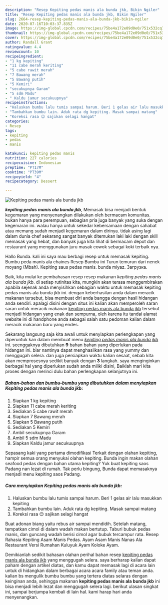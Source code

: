 ```yaml
---
description: "Resep Kepiting pedas manis ala bunda jkb, Bikin Ngiler"
title: "Resep Kepiting pedas manis ala bunda jkb, Bikin Ngiler"
slug: 2664-resep-kepiting-pedas-manis-ala-bunda-jkb-bikin-ngiler
date: 2020-07-16T10:03:37.835Z
image: https://img-global.cpcdn.com/recipes/75be4a172e09d0e0/751x532cq70/kepiting-pedas-manis-ala-bunda-jkb-foto-resep-utama.jpg
thumbnail: https://img-global.cpcdn.com/recipes/75be4a172e09d0e0/751x532cq70/kepiting-pedas-manis-ala-bunda-jkb-foto-resep-utama.jpg
cover: https://img-global.cpcdn.com/recipes/75be4a172e09d0e0/751x532cq70/kepiting-pedas-manis-ala-bunda-jkb-foto-resep-utama.jpg
author: Randall Grant
ratingvalue: 4.4
reviewcount: 10
recipeingredient:
- "1 kg kepiting"
- "11 cabe merah keriting"
- "5 cabe rawit merah"
- "7 Bawang merah"
- "5 Bawang putih"
- "5 Kemiri"
- "secukupnya Garam"
- "5 sdm Madu"
- " Kaldu jamur secukuupnya"
recipeinstructions:
- "Haluskan bumbu lalu tumis sampai harum. Beri 1 gelas air lalu masukkan kepiting"
- "Tambahkan bumbu lain. Aduk rata dg kepiting. Masak sampai matang"
- "Koreksi rasa 😉 sajikan selagi hangat"
categories:
- Resep
tags:
- kepiting
- pedas
- manis

katakunci: kepiting pedas manis 
nutrition: 227 calories
recipecuisine: Indonesian
preptime: "PT17M"
cooktime: "PT39M"
recipeyield: "4"
recipecategory: Dessert

---
```



![Kepiting pedas manis ala bunda jkb](https://img-global.cpcdn.com/recipes/75be4a172e09d0e0/751x532cq70/kepiting-pedas-manis-ala-bunda-jkb-foto-resep-utama.jpg)

<b><i>kepiting pedas manis ala bunda jkb</i></b>, Memasak bisa menjadi bentuk kegemaran yang menyenangkan dilakukan oleh bermacam komunitas. bukan hanya para perempuan, sebagian pria juga banyak yang suka dengan kegemaran ini. walau hanya untuk sekedar kebersamaan dengan sahabat atau memang sudah menjadi kegemaran dalam dirinya. tidak asing lagi dalam dunia chef sekarang sangat banyak ditemukan laki laki dengan skill memasak yang hebat, dan banyak juga kita lihat di bermacam depot dan restaurant yang menggunakan juru masak cowok sebagai koki terbaik nya.

Hallo Bunda. kali ini saya mau berbagi resep untuk memasak kepiting. Bumbu peda manis ala chaines Resep Bumbu ini Turun temurun dari nenek moyang (Mbah). Kepiting saus pedas manis. bunda miyaz. Загрузка.

Baik, kita mulai ke pembahasan resep resep makanan <i>kepiting pedas manis ala bunda jkb</i>. di setiap rutinitas kita, mungkin akan terasa menggembirakan apabila sejenak anda menyisihkan sebagian waktu untuk memasak kepiting pedas manis ala bunda jkb ini. dengan keberhasilan anda dalam meracik makanan tersebut, bisa membuat diri anda bangga dengan hasil hidangan anda sendiri. apalagi disini dengan situs ini kalian akan memperoleh saran saran untuk meracik makanan <u>kepiting pedas manis ala bunda jkb</u> tersebut menjadi hidangan yang enak dan sempurna, oleh karena itu tandai alamat website ini di handphone anda sebagai salah satu pedoman kalian dalam meracik makanan baru yang endes.


Sekarang langsung saja kita awali untuk menyiapkan perlengkapan yang diperuntuk kan dalam membuat menu <u><i>kepiting pedas manis ala bunda jkb</i></u> ini. seenggaknya dibutuhkan <b>9</b> bahan bahan yang diperlukan pada hidangan ini. biar nantinya dapat menghasilkan rasa yang yummy dan menggugah selera. dan juga persiapkan waktu kalian sesaat, sebab kita akan memprosesnya sedikit banyak dengan <b>3</b> langkah. saya menginginkan berbagai hal yang diperlukan sudah anda miliki disini, Baiklah mari kita proses dengan merinci dulu bahan perlengkapan selanjutnya ini.

<!--inarticleads1-->

##### Bahan-bahan dan bumbu-bumbu yang dibutuhkan dalam menyiapkan Kepiting pedas manis ala bunda jkb:

1. Siapkan 1 kg kepiting
1. Siapkan 11 cabe merah keriting
1. Sediakan 5 cabe rawit merah
1. Siapkan 7 Bawang merah
1. Siapkan 5 Bawang putih
1. Sediakan 5 Kemiri
1. Ambil secukupnya Garam
1. Ambil 5 sdm Madu
1. Siapkan  Kaldu jamur secukuupnya


Sepasang kaki yang pertama dimodifikasi Terkait dengan olahan kepiting, hampir semua orang menyukai olahan kepiting. Bunda ingin makan olahan seafood pedas dengan bahan utama kepiting? Yuk buat kepiting saos Padang nan lezat di rumah. Tak perlu bingung, Bunda dapat memasaknya menjadi menu kepiting saos Padang. 

<!--inarticleads2-->

##### Cara menyiapkan Kepiting pedas manis ala bunda jkb:

1. Haluskan bumbu lalu tumis sampai harum. Beri 1 gelas air lalu masukkan kepiting
1. Tambahkan bumbu lain. Aduk rata dg kepiting. Masak sampai matang
1. Koreksi rasa 😉 sajikan selagi hangat


Buat adonan biang yaitu rebus air sampai mendidih. Setelah matang, tempatkan cimol di dalam wadah makan bertutup. Taburi bubuk pedas manis, dan guncang wadah berisi cimol agar bubuk tercampur rata. Resep Rahasia Kepiting Asam Manis Pedas. Ayam Asam Manis Nanas Ala Restaurant Versi Rumahan Kuluyuk Ayam Koloke Ayam. 

Demikianlah sedikit bahasan olahan perihal bahan resep <u>kepiting pedas manis ala bunda jkb</u> yang menggugah selera. saya berharap kalian dapat paham dengan artikel diatas, dan kamu dapat memasak lagi di acara lain untuk di hidangkan dalam berbagai acara acara family atau teman anda. kalian bs mengulik bumbu bumbu yang tertera diatas selaras dengan keinginan anda, sehingga makanan <b>kepiting pedas manis ala bunda jkb</b> ini bisa menjadi lebih lezat dan menggugah selera lagi. berikut ulasan singkat ini, sampai berjumpa kembali di lain hal. kami harap hari anda menyenangkan.
